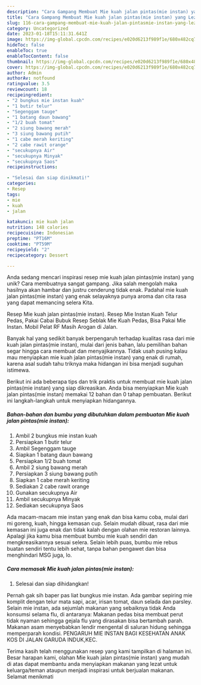 ```yaml
---
description: "Cara Gampang Membuat Mie kuah jalan pintas(mie instan) yang Lezat Sekali"
title: "Cara Gampang Membuat Mie kuah jalan pintas(mie instan) yang Lezat Sekali"
slug: 116-cara-gampang-membuat-mie-kuah-jalan-pintasmie-instan-yang-lezat-sekali
category: Uncategorized
date: 2023-01-18T15:11:31.641Z
image: https://img-global.cpcdn.com/recipes/e020d6213f989f1e/680x482cq70/mie-kuah-jalan-pintasmie-instan-foto-resep-utama.jpg
hideToc: false
enableToc: true
enableTocContent: false
thumbnail: https://img-global.cpcdn.com/recipes/e020d6213f989f1e/680x482cq70/mie-kuah-jalan-pintasmie-instan-foto-resep-utama.jpg
cover: https://img-global.cpcdn.com/recipes/e020d6213f989f1e/680x482cq70/mie-kuah-jalan-pintasmie-instan-foto-resep-utama.jpg
author: Admin
authorAv: notfound
ratingvalue: 3.5
reviewcount: 18
recipeingredient:
- "2 bungkus mie instan kuah"
- "1 butir telur"
- "Segenggam tauge"
- "1 batang daun bawang"
- "1/2 buah tomat"
- "2 siung bawang merah"
- "3 siung bawang putih"
- "1 cabe merah keriting"
- "2 cabe rawit orange"
- "secukupnya Air"
- "secukupnya Minyak"
- "secukupnya Saos"
recipeinstructions:

- "Selesai dan siap dinikmati!"
categories:
- Resep
tags:
- mie
- kuah
- jalan

katakunci: mie kuah jalan 
nutrition: 148 calories
recipecuisine: Indonesian
preptime: "PT16M"
cooktime: "PT59M"
recipeyield: "2"
recipecategory: Dessert

---
```





Anda sedang mencari inspirasi resep mie kuah jalan pintas(mie instan) yang unik? Cara membuatnya sangat gampang. Jika salah mengolah maka hasilnya akan hambar dan justru cenderung tidak enak. Padahal mie kuah jalan pintas(mie instan) yang enak selayaknya punya aroma dan cita rasa yang dapat memancing selera Kita.





Resep Mie kuah jalan pintas(mie instan). Resep Mie Instan Kuah Telur Pedas, Pakai Cabai Bubuk Resep Seblak Mie Kuah Pedas, Bisa Pakai Mie Instan. Mobil Pelat RF Masih Arogan di Jalan.

Banyak hal yang sedikit banyak berpengaruh terhadap kualitas rasa dari mie kuah jalan pintas(mie instan), mulai dari jenis bahan, lalu pemilihan bahan segar hingga cara membuat dan menyajikannya. Tidak usah pusing kalau mau menyiapkan mie kuah jalan pintas(mie instan) yang enak di rumah, karena asal sudah tahu triknya maka hidangan ini bisa menjadi suguhan istimewa.






Berikut ini ada beberapa tips dan trik praktis untuk membuat mie kuah jalan pintas(mie instan) yang siap dikreasikan. Anda bisa menyiapkan Mie kuah jalan pintas(mie instan) memakai 12 bahan dan 0 tahap pembuatan. Berikut ini langkah-langkah untuk menyiapkan hidangannya.

<!--inarticleads1-->

##### Bahan-bahan dan bumbu yang dibutuhkan dalam pembuatan Mie kuah jalan pintas(mie instan):

1. Ambil 2 bungkus mie instan kuah
1. Persiapkan 1 butir telur
1. Ambil Segenggam tauge
1. Siapkan 1 batang daun bawang
1. Persiapkan 1/2 buah tomat
1. Ambil 2 siung bawang merah
1. Persiapkan 3 siung bawang putih
1. Siapkan 1 cabe merah keriting
1. Sediakan 2 cabe rawit orange
1. Gunakan secukupnya Air
1. Ambil secukupnya Minyak
1. Sediakan secukupnya Saos


Ada macam-macam mie instan yang enak dan bisa kamu coba, mulai dari mi goreng, kuah, hingga kemasan cup. Selain mudah dibuat, rasa dari mie kemasan ini juga enak dan tidak kalah dengan olahan mie restoran lainnya. Apalagi jika kamu bisa membuat bumbu mie kuah sendiri dan mengkreasikannya sesuai selera. Selain lebih puas, bumbu mie rebus buatan sendiri tentu lebih sehat, tanpa bahan pengawet dan bisa menghindari MSG juga, lo. 

<!--inarticleads2-->

##### Cara memasak Mie kuah jalan pintas(mie instan):


1. Selesai dan siap dihidangkan!

Pernah gak sih baper pas liat bungkus mie instan. Ada gambar sepiring mie komplit dengan telur mata sapi, acar, irisan tomat, daun selada dan parsley. Selain mie instan, ada sejumlah makanan yang sebaiknya tidak Anda konsumsi selama flu, di antaranya: Makanan pedas bisa membuat perut tidak nyaman sehingga gejala flu yang dirasakan bisa bertambah parah. Makanan asam menyebabkan lendir mengental di saluran hidung sehingga memperparah kondisi. PENGARUH MIE INSTAN BAGI KESEHATAN ANAK KOS DI JALAN GARUDA INDUK,KEC. 

Terima kasih telah menggunakan resep yang kami tampilkan di halaman ini. Besar harapan kami, olahan Mie kuah jalan pintas(mie instan) yang mudah di atas dapat membantu anda menyiapkan makanan yang lezat untuk keluarga/teman ataupun menjadi inspirasi untuk berjualan makanan. Selamat menikmati
